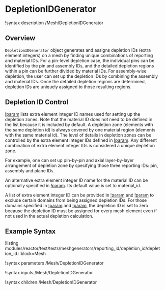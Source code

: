 # DepletionIDGenerator

!syntax description /Mesh/DepletionIDGenerator

## Overview

`DepletionIDGenerator` object generates and assigns depletion IDs (extra element integers) on a mesh by finding unique combinations of reporting and material IDs.
For a pin-level depletion case, the individual pins can be identified by the pin and assembly IDs, and the detailed depletion regions within a pin can be further divided by material IDs.
For assembly-wise depletion, the user can set up the depletion IDs by combining the assembly and material IDs.
Once the detailed depletion regions are determined, depletion IDs are uniquely assigned to those resulting regions.

## Depletion ID Control

[!param](/Mesh/DepletionIDGenerator/id_name) lists extra element integer ID names used for setting up the depletion zones.
Note that the material ID does not need to be defined in the list because it is included by default.
A depletion zone (elements with the same depletion id) is always covered by one material region (elements with the same material id).
The level of details in depletion zones can be controlled by the extra element integer IDs defined in [!param](/Mesh/DepletionIDGenerator/id_name).
Any different combination of extra element integer IDs is considered a unique depletion zone.

For example, one can set up pin-by-pin and axial layer-by-layer arrangement of depletion zone by specifying those three reporting IDs: pin, assembly and plane IDs.

An alternative extra element integer ID name for the material ID can be optionally specified in [!param](/Mesh/DepletionIDGenerator/material_id_name). Its default value is set to  material_id.

A list of extra element integer ID can be provided in [!param](/Mesh/DepletionIDGenerator/exclude_id_name) and [!param](/Mesh/DepletionIDGenerator/exclude_id_value) to exclude certain domains from being assigned depletion IDs.
For those domains specified in [!param](/Mesh/DepletionIDGenerator/exclude_id_name) and [!param](/Mesh/DepletionIDGenerator/exclude_id_value), the depletion ID is set to zero because the depletion ID must be assigned for every mesh element even if not used in the actual depletion calculation.

## Example Syntax

!listing modules/reactor/test/tests/meshgenerators/reporting_id/depletion_id/depletion_id.i block=Mesh

!syntax parameters /Mesh/DepletionIDGenerator

!syntax inputs /Mesh/DepletionIDGenerator

!syntax children /Mesh/DepletionIDGenerator
